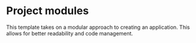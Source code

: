 # Project modules

This template takes on a modular approach to creating an application.
This allows for better readability and code management.
